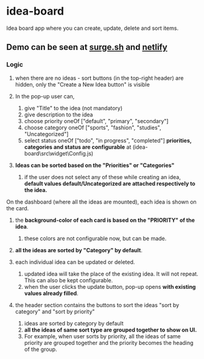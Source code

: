 # idea-board

Idea board app where you can create, update, delete and sort items.

## Demo can be seen at [surge.sh](ideaboard.samfed.surge.sh) and [netlify](https://pedantic-lalande-bcfadd.netlify.com/)

### Logic

1. when there are no ideas - sort buttons (in the top-right header) are hidden, only the "Create a New Idea button" is visible
1. In the pop-up user can,

    1. give "Title" to the idea (not mandatory)
    1. give description to the idea
    1. choose priority oneOf ["default", "primary", "secondary"]
    1. choose category oneOf ["sports", "fashion", "studies", "Uncategorized"]
    1. select status oneOf ["todo", "in progress", "completed"]
       **priorities, categories and status are configurable** at (idea-board\src\widget\Config.js)

1. **Ideas can be sorted based on the "Priorities" or "Categories"**

    1. if the user does not select any of these while creating an idea, **default values default/Uncategorized are attached respectively to the idea.**

On the dashboard (where all the ideas are mounted), each idea is shown on the card.

1. the **background-color of each card is based on the "PRIORITY" of the idea**.
    1. these colors are not configurable now, but can be made.
1. **all the ideas are sorted by "Category" by default**.
1. each individual idea can be updated or deleted.

    1. updated idea will take the place of the existing idea. It will not repeat. This can also be kept configurable.
    1. when the user clicks the update button, pop-up opens **with existing values already filled**.

1. the header section contains the buttons to sort the ideas "sort by category" and "sort by priority"
    1. ideas are sorted by category by default
    1. **all the ideas of same sort type are grouped together to show on UI.**
    1. For example, when user sorts by priority, all the ideas of same priority are grouped together and the priority becomes the heading of the group.
